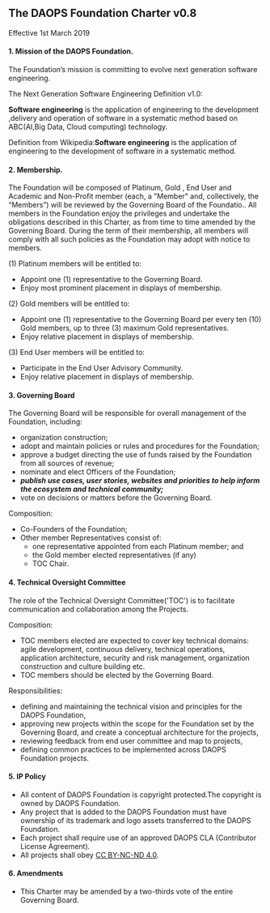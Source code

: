 ## The DAOPS Foundation Charter v0.8

Effective 1st March 2019

#### 1. Mission of the DAOPS Foundation.

The Foundation’s mission is committing to evolve next generation software engineering.

The Next Generation Software Engineering Definition v1.0:

**Software engineering** is the application of engineering  to the development ,delivery and operation of software in a systematic method based on ABC(AI,Big Data, Cloud computing)  technology.

Definition from Wikipedia:**Software engineering** is the application of engineering  to the development of software in a systematic method.

#### 2. Membership.

The Foundation will be composed of Platinum, Gold , End User and Academic and Non-Profit member  (each, a "Member" and, collectively, the “Members”) will be reviewed by the Governing Board of the Foundatio.. All members in the Foundation enjoy the privileges and undertake the obligations described in this Charter, as from time to time amended by the Governing Board. During the term of their membership, all members will comply with all such policies as the Foundation may adopt with notice to members.

(1) Platinum members will be entitled to:

- Appoint one (1) representative to the Governing Board.
- Enjoy most prominent placement in displays of membership.

(2) Gold members will be entitled to:

- Appoint one (1) representative to the  Governing Board per every ten (10) Gold members, up to three (3) maximum Gold representatives.
- Enjoy relative placement in displays of membership.

(3) End User members will be entitled to:

- Participate in the End User Advisory Community.
- Enjoy relative placement in displays of membership.

#### 3. Governing Board

 The Governing Board will be responsible for overall management of the Foundation, including:

- organization construction;
- adopt and maintain policies or rules and procedures for the Foundation;
- approve a budget directing the use of funds raised by the Foundation from all sources of revenue;
- nominate and elect Officers of the Foundation;
- ***publish use cases, user stories, websites and priorities to help inform the ecosystem and technical community;***
- vote on  decisions or matters  before the Governing Board.

Composition:

- Co-Founders of the Foundation;
- Other member Representatives consist of:
  - one representative appointed from each Platinum member; and
  - the Gold member elected representatives (if any)
  - TOC Chair.

#### 4. Technical Oversight Committee 

The role of the  Technical Oversight Committee('TOC') is to facilitate communication and collaboration among the Projects. 

Composition:

- TOC members elected are expected to cover key technical domains: agile development, continuous delivery, technical operations, application architecture, security and risk management, organization construction and culture building etc.
- TOC members should be elected by the Governing Board.

Responsibilities:

- defining and maintaining the technical vision and principles for the DAOPS Foundation,
- approving new projects within the scope for the Foundation set by the Governing Board, and create a conceptual architecture for the projects,
- reviewing feedback from end user committee and map to projects,
- defining common practices to be implemented across DAOPS Foundation projects.

#### 5. IP Policy

- All content of DAOPS Foundation is copyright protected.The copyright is owned by DAOPS Foundation.
- Any project that is added to the DAOPS Foundation must have ownership of its trademark and logo assets transferred to the DAOPS Foundation.
- Each project shall require use of an approved DAOPS CLA (Contributor License Agreement). 
- All projects shall obey [CC BY-NC-ND 4.0](https://creativecommons.org/licenses/by-nc-nd/4.0/).

#### 6. Amendments

- This Charter may be amended by a two-thirds vote of the entire Governing Board.